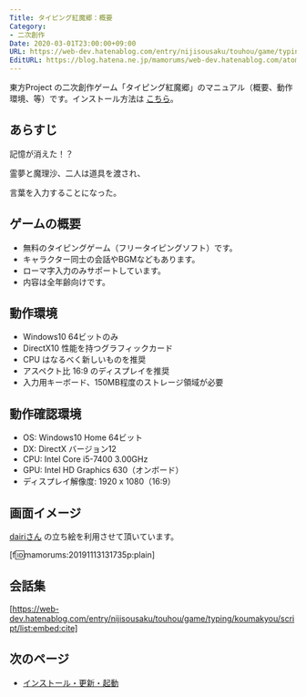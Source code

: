 ```yaml
---
Title: タイピング紅魔郷：概要
Category:
- 二次創作
Date: 2020-03-01T23:00:00+09:00
URL: https://web-dev.hatenablog.com/entry/nijisousaku/touhou/game/typing/koumakyou/manual/overview
EditURL: https://blog.hatena.ne.jp/mamorums/web-dev.hatenablog.com/atom/entry/17680117127158383592
---
```


東方Project の二次創作ゲーム「タイピング紅魔郷」のマニュアル（概要、動作環境、等）です。インストール方法は [こちら](/entry/nijisousaku/touhou/game/typing/koumakyou/manual/install-and-start)。


## あらすじ
記憶が消えた！？

霊夢と魔理沙、二人は道具を渡され、

言葉を入力することになった。



## ゲームの概要
- 無料のタイピングゲーム（フリータイピングソフト）です。
- キャラクター同士の会話やBGMなどもあります。
- ローマ字入力のみサポートしています。
- 内容は全年齢向けです。


## 動作環境
- Windows10 64ビットのみ
- DirectX10 性能を持つグラフィックカード
- CPU はなるべく新しいものを推奨
- アスペクト比 16:9 のディスプレイを推奨
- 入力用キーボード、150MB程度のストレージ領域が必要


## 動作確認環境
- OS: Windows10 Home 64ビット
- DX: DirectX バージョン12
- CPU: Intel Core i5-7400 3.00GHz
- GPU: Intel HD Graphics 630（オンボード）
- ディスプレイ解像度: 1920 x 1080（16:9）


## 画面イメージ
[dairiさん](https://www.pixiv.net/member.php?id=4920496) の立ち絵を利用させて頂いています。

[f:id:mamorums:20191113131735p:plain]


## 会話集
[https://web-dev.hatenablog.com/entry/nijisousaku/touhou/game/typing/koumakyou/script/list:embed:cite]


## 次のページ
- [インストール・更新・起動](/entry/nijisousaku/touhou/game/typing/koumakyou/manual/install-and-start)
